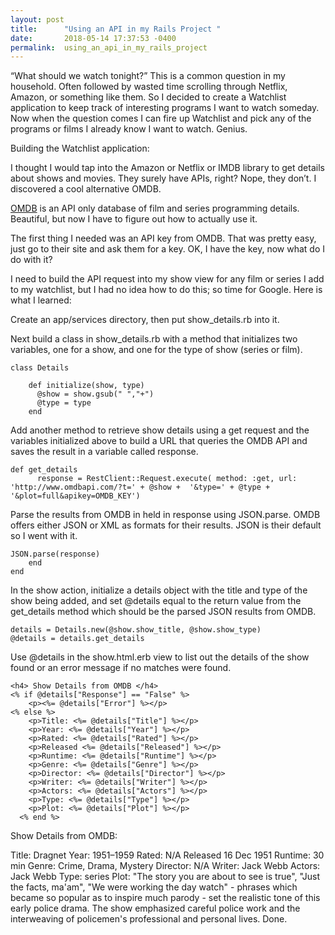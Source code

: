 ```yaml
---
layout: post
title:      "Using an API in my Rails Project "
date:       2018-05-14 17:37:53 -0400
permalink:  using_an_api_in_my_rails_project
---
```



“What should we watch tonight?” This is a common question in my household. Often followed by wasted time scrolling through Netflix, Amazon, or something like them. So I decided to create a Watchlist application to keep track of interesting programs I want to watch someday. Now when the question comes I can fire up Watchlist and pick any of the programs or films I already know I want to watch. Genius.

Building the Watchlist application:

I thought I would tap into the Amazon or Netflix or IMDB library to get details about shows and movies. They surely have APIs, right? Nope, they don’t. I discovered a cool alternative OMDB. 

[OMDB](http://http://www.omdbapi.com/) is an API only database of film and series programming details. Beautiful, but now I have to figure out how to actually use it.

The first thing I needed was an API key from OMDB. That was pretty easy, just go to their site and ask them for a key.  OK, I have the key, now what do I do with it?

I need to build the API request into my show view for any film or series I add to my watchlist, but I had no idea how to do this; so time for Google. Here is what I learned:

Create an app/services directory, then put show_details.rb into it.

Next build a class in show_details.rb with a method that initializes two variables, one for a show, and one for the type of show (series or film). 

```
class Details

    def initialize(show, type)
      @show = show.gsub(" ","+")  
      @type = type
    end
```

Add another method to retrieve show details using a get request and the variables initialized above to build a URL that queries the OMDB API and saves the result in a variable called response. 
```
def get_details
      response = RestClient::Request.execute( method: :get, url: 'http://www.omdbapi.com/?t=' + @show +  '&type=' + @type + '&plot=full&apikey=OMDB_KEY')
```
 	 
Parse the results from OMDB in held in response using JSON.parse. OMDB offers either JSON or XML as formats for their results. JSON is their default so I went with it.

```
JSON.parse(response)
  	end	
end

```
      
In the show action, initialize a details object with the title and type of the show being added, and set @details equal to the return value from the get_details method which should be the parsed JSON results from OMDB.

```
details = Details.new(@show.show_title, @show.show_type)
@details = details.get_details
```

Use @details in the show.html.erb view to list out the details of the show found or an error message if no matches were found. 

```
<h4> Show Details from OMDB </h4>
<% if @details["Response"] == "False" %>
    <p><%= @details["Error"] %></p>
<% else %>
    <p>Title: <%= @details["Title"] %></p>
    <p>Year: <%= @details["Year"] %></p>
    <p>Rated: <%= @details["Rated"] %></p>
    <p>Released <%= @details["Released"] %></p>
    <p>Runtime: <%= @details["Runtime"] %></p>
    <p>Genre: <%= @details["Genre"] %></p>
    <p>Director: <%= @details["Director"] %></p>
    <p>Writer: <%= @details["Writer"] %></p>
    <p>Actors: <%= @details["Actors"] %></p>
    <p>Type: <%= @details["Type"] %></p>
    <p>Plot: <%= @details["Plot"] %></p>
  <% end %>
```

Show Details from OMDB:

Title: Dragnet
Year: 1951–1959
Rated: N/A
Released 16 Dec 1951
Runtime: 30 min
Genre: Crime, Drama, Mystery
Director: N/A
Writer: Jack Webb
Actors: Jack Webb
Type: series
Plot: "The story you are about to see is true", "Just the facts, ma'am", "We were working the day watch" - phrases which became so popular as to inspire much parody - set the realistic tone of this early police drama. The show emphasized careful police work and the interweaving of policemen's professional and personal lives.
Done.




